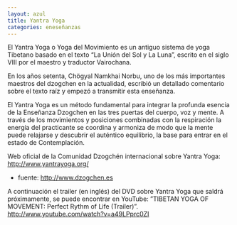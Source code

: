 ```yaml
---
layout: azul
title: Yantra Yoga
categories: eneseñanzas
---
```

El Yantra Yoga o Yoga del Movimiento es un antiguo sistema de yoga Tibetano basado en el texto “La Unión del Sol y La Luna”, escrito en el siglo VIII por el maestro y traductor Vairochana.

En los años setenta, Chögyal Namkhai Norbu, uno de los más importantes maestros del dzogchen en la actualidad, escribió un detallado comentario sobre el texto raíz y empezó a transmitir esta enseñanza.

El Yantra Yoga es un método fundamental para integrar la profunda esencia de la Enseñanza Dzogchen en las tres puertas del cuerpo, voz y mente. A través de los movimientos y posiciones combinadas con la respiración la energía del practicante se coordina y armoniza de modo que la mente puede relajarse y descubrir el auténtico equilibrio, la base para entrar en el estado de Contemplación.

Web oficial de la Comunidad Dzogchén internacional sobre Yantra Yoga: <http://www.yantrayoga.org/>

* fuente: <http://www.dzogchen.es>

A continuación el trailer (en inglés) del DVD sobre Yantra Yoga que saldrá próximamente, se puede encontrar en YouTube: ”TIBETAN YOGA OF MOVEMENT: Perfect Rythm of Life (Trailer)”. <http://www.youtube.com/watch?v=a49LPprc0ZI>
 
